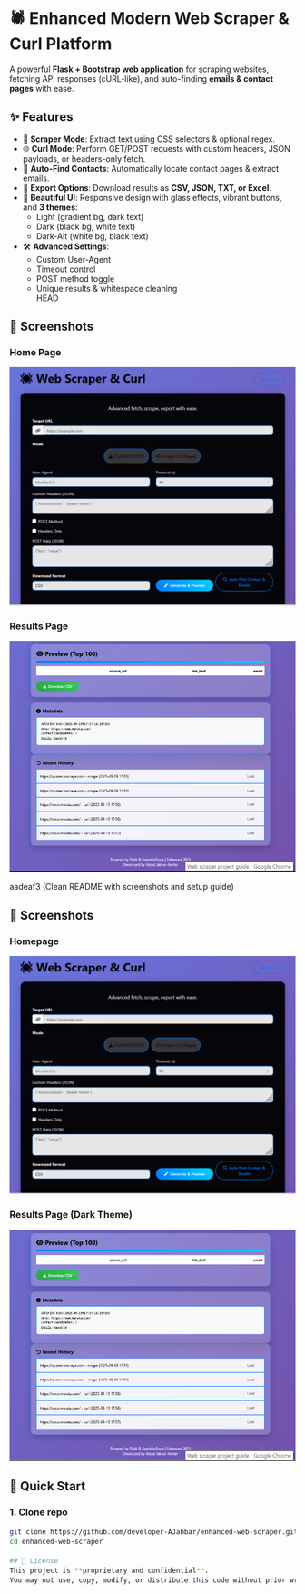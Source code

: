 # 🕷️ Enhanced Modern Web Scraper & Curl Platform  

A powerful **Flask + Bootstrap web application** for scraping websites, fetching API responses (cURL-like), and auto-finding **emails & contact pages** with ease.  

## ✨ Features  
- 🔎 **Scraper Mode**: Extract text using CSS selectors & optional regex.  
- 🌐 **Curl Mode**: Perform GET/POST requests with custom headers, JSON payloads, or headers-only fetch.  
- 📧 **Auto-Find Contacts**: Automatically locate contact pages & extract emails.  
- 📂 **Export Options**: Download results as **CSV, JSON, TXT, or Excel**.  
- 🎨 **Beautiful UI**: Responsive design with glass effects, vibrant buttons, and **3 themes**:  
  - Light (gradient bg, dark text)  
  - Dark (black bg, white text)  
  - Dark-Alt (white bg, black text)  
- 🛠️ **Advanced Settings**:  
  - Custom User-Agent  
  - Timeout control  
  - POST method toggle  
  - Unique results & whitespace cleaning  
HEAD

## 📸 Screenshots

### Home Page
![Home Page](screenshots/homepage.png)

### Results Page
![Results Dark](screenshots/results-dark.png)
 
aadeaf3 (Clean README with screenshots and setup guide)

## 📸 Screenshots  

### Homepage  
![Homepage](screenshots/homepage.png)  

### Results Page (Dark Theme)  
![Results Dark](screenshots/results-dark.png)  

## 🚀 Quick Start  

### 1. Clone repo  
```bash
git clone https://github.com/developer-AJabbar/enhanced-web-scraper.git
cd enhanced-web-scraper

## 📜 License  
This project is **proprietary and confidential**.  
You may not use, copy, modify, or distribute this code without prior written consent from the author.  

